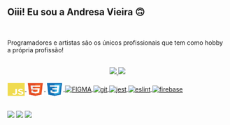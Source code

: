 ## Oiii! Eu sou a Andresa Vieira 🙃

<div><br>
   <p>Programadores e artistas são os únicos profissionais que tem como hobby a própria profissão! </p>
</div><br>
<div align="center">
   <a href="https://github.com/Andresavieira28"><img height="180em" src="https://github-readme-stats.vercel.app/api/top-langs/?username=Andresavieira28&layout=compact&langs_count=7&theme=dark"/>
  <a href="https://github.com/Andresavieira28"><img height="180em" src="https://github-readme-stats.vercel.app/api?username=Andresavieira28&show_icons=true&theme=dark&include_all_commits=true&count_private=true"/>
</div><br>
<div>
    <img align="center" alt="Js" height="30" width="40" src="https://raw.githubusercontent.com/devicons/devicon/master/icons/javascript/javascript-plain.svg">
    <img align="center" alt="HTML" height="30" width="40" src="https://raw.githubusercontent.com/devicons/devicon/master/icons/html5/html5-original.svg">
    <img align="center" alt="CSS" height="30" width="40" src="https://raw.githubusercontent.com/devicons/devicon/master/icons/css3/css3-original.svg">
    <img align="center" alt="FIGMA" height="30" width="40" src="https://cdn.jsdelivr.net/gh/devicons/devicon/icons/nodejs/nodejs-plain.svg" />
    <img align="center" alt="git" height="30" width="40" src="https://cdn.jsdelivr.net/gh/devicons/devicon/icons/git/git-original.svg" />
    <img align="center" alt="jest" height="30" width="40" src="https://cdn.jsdelivr.net/gh/devicons/devicon/icons/jest/jest-plain.svg" />
    <img align="center" alt="eslint" height="30" width="40" src="https://cdn.jsdelivr.net/gh/devicons/devicon/icons/eslint/eslint-original.svg" />
   <img align="center" alt="firebase" height="30" width="40" src="https://cdn.jsdelivr.net/gh/devicons/devicon/icons/firebase/firebase-plain-wordmark.svg" />
</div>
<br><br>
<div>
     <a href="mailto:andresacg_14@hotmail.com"><img src="https://img.shields.io/badge/Outlook-0078D4?style=for-the-badge&logo=microsoft-outlook&logoColor=black%22%20target=%22_blank" target="_blank"></a>
  <a href ="mailto:andresacvieira28@gmail.com"><img src="https://img.shields.io/badge/Gmail-D14836?style=for-the-badge&logo=gmail&logoColor=white" target="_blank"></a>
  <a href="https://www.linkedin.com/in/andresa-vieira/" target="_blank"><img src="https://img.shields.io/badge/-LinkedIn-%230077B5?style=for-the-badge&logo=linkedin&logColor=white" target="_blank"></a>
</div>
